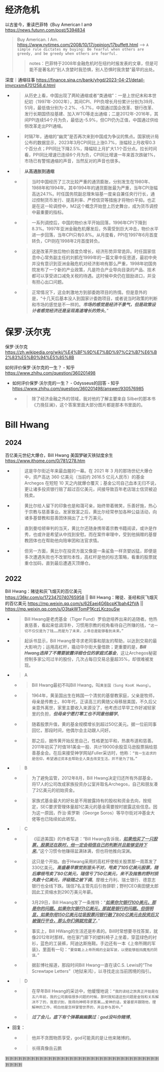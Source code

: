 
# 经济危机

以古鉴今，重读巴菲特《Buy American I am》 https://news.futunn.com/post/5394834
> Buy American. I Am. https://www.nytimes.com/2008/10/17/opinion/17buffett.html  -->  `A simple rule dictates my buying: Be fearful when others are greedy, and be greedy when others are fearful.`
>> notes：巴菲特于2008年金融危机时在纽约时报发表的文章，但是可能不是著名的“别人贪婪时我恐惧，别人恐惧时我贪婪”最早的出处。

深度｜通缩往事 https://finance.sina.cn/bank/yhgd/2023-04-21/detail-imyrcxsm4701258.d.html
- > 从历史上看，中国出现了两轮通缩或者“类通缩”：一是上世纪末和本世纪初（1997年-2002年），其间CPI、PPI负增长月份累计分别为39月、51月，最低值分别为-2.2%、-5.7%，中国通过国企改革、银行改革、发行长期国债投基建、加入WTO等走出通缩；二是2012年-2016年，其间PPI连续54个月为负，最低达-5.9%，但CPI仍为正值，中国通过供给侧改革走出PPI通缩。
- > 时隔7年，通缩的“幽灵”是否再次来到中国成为争议的焦点。国家统计局公布的数据显示，2023年3月CPI同比上涨0.7%，涨幅较上月收窄0.3个百分点；PPI同比下降2.5%，降幅较上月扩大1.1个百分点。拉长时间看，PPI同比增速已连续6个月为负，CPI同比增速一年来首次跌破1%，市场已有警惕通缩的声音，当然反对的声音也很多。
- > **从高通胀到通缩**
  * > 当时中国经历了三次比较严重的通货膨胀，分别发生在1980年、1988年和1994年。其中1994年的通货膨胀最为严重，当年CPI涨幅高达24.1%。时任国务院副总理朱镕基一度亲自兼任央行行长，通过控制货币发行、提高利率、严控信贷等措施才将物价平抑。也正是在这一轮调控中，M2这个概念开始登上历史舞台，成为货币调控中最重要的指标。
  * > 一系列调控后，中国的物价水平开始回落，1996年CPI下降到8.3%。1997年亚洲金融危机爆发后，外需受到巨大冲击，物价水平进一步回落，当年CPI只有0.8%。从月度看，PPI在1997年6月首度转负，CPI则在1998年2月首度转负。
  * > 这是改革开放后物价首度负增长，经济形势异常诡异。时任国家信息中心常务副主任的刘鹤在1999年的一篇文章中反思道，最初中央并没有意识到亚洲金融危机对经济影响有那么严重，1998年初国务院发布了一个新的产业政策，凡是符合产业导向目录的产品、技术都可以享受进口减免关税的待遇。这时候中央仍在鼓励进口，并没有担心出口问题。
  * > 正常情况下，这会刺激地方到部委跑项目的热情。但是意外的是，“十几天后基本没人到国家计委跑项目，或者说当时政策的判断和市场的感觉是不一样的。***市场的感觉是经济不景气，但是政策设计者感觉经济还是呈现高速增长的势头***。”

# 保罗·沃尔克

保罗·沃尔克 https://zh.wikipedia.org/wiki/%E4%BF%9D%E7%BD%97%C2%B7%E6%B2%83%E5%B0%94%E5%85%8B

如何评价保罗·沃尔克的一生？ - 知乎 https://www.zhihu.com/question/360201498
- 如何评价保罗·沃尔克的一生？ - Odysseus的回答 - 知乎 https://www.zhihu.com/question/360201498/answer/930576985
  * > 除了经济金融之外的领域，我对他的了解主要来自 Silber的那本书《力挽狂澜》，这个答案里面大部分图片都是那本书里面的。

# Bill Hwang

## 2024

百亿美元世纪大爆仓，Bill Hwang 美国梦破灭铁狱度余生 https://www.ithome.com/0/781/278.htm
- > 这是华尔街近年来最血腥的一幕。在 2021 年 3 月的那场世纪大爆仓中，资产高达 360 亿美元（当前约 2616.5 亿元人民币）的基金 Archegos 在短短 10 天之内就爆仓覆灭；基金公司自己血本无归不说，更让诸多投资银行赔了超过百亿美元，间接导致百年老店瑞士信贷被迫贱卖。
- > 黄比尔给人留下的印象也是和蔼可亲，始终带着微笑，乐善好施，热心于宗教与慈善事业。发家致富之后，黄比尔经常参加各种公益活动，向诸多基督教和慈善团体捐出了上千万美元。
- > 直到曼哈顿审判的当天，黄比尔还随身携带着宗教书籍阅读，或许是作秀，也或许是希望从中找到安慰。而在案件审理中，受到他捐赠的基督教团体也在帮助他向陪审团和法官求情。
- > 但另一方面，黄比尔在投资方面又像是一条鲨鱼一样贪婪凶猛，即便是多次遭遇失败也不改冒险本性，高杠杆是他的标志策略，看重的股票就重仓加码，直到最后遭遇灭顶爆仓。

## 2022

Bill Hwang：赌徒和灰飞烟灭的百亿美元 https://36kr.com/p/1723470740765958 || Bill Hwang：赌徒、圣经和灰飞烟灭的百亿美元 https://mp.weixin.qq.com/s/62Eaej4G6bcpK1bah42fVA || https://mp.weixin.qq.com/s/O3takWTomP1KczLKczouSw
- > Bill Hwang是老虎基金（Tiger Fund）罗伯逊培养出来的追随者。他热衷慈善，看起来低调淳朴，习惯用宗教的视角看待自己所赚的钱，`“这一切不仅仅是为了钱……而是为了未来，上帝总是能够看到未来。”`
- > 起诉书显示，Bill Hwang曾寻求老同事和朋友的帮助，以达到交易的最大影响力；运用高杠杆，撬动华尔街大量借款；更重要的是，***Bill Hwang选择了不需要披露详细仓位的家庭式基金***，这让Archegos秘密控制多家公司过半的股份，几次占每日交易总量超35%，却很难被发现。
- > A
  * > Bill Hwang最初不叫Bill Hwang，叫`黄圣国（Sung KooK Hwang）`。
  * > 1964年，黄圣国出生在韩国一个清贫的基督教家庭，父亲是牧师，母亲是传教士。80年代，正读高三的黄随父母移居美国，不久后父亲意外离世，家里主要收入来源没了，他考虑过早早工作好减轻家里的负担，***但母亲宁愿打零工也不同意他辍学***。
  * > 随着股票升值，黄的基金规模增长到超过50亿美元。据一位前同事回忆，那段时间，他偶尔会主动跟人问好。
  * > 那之后，据传黄开始反思自己，性格更加平和，热衷布道和慈善。2011年初买了时值181美金一股、共计19000余股亚马逊股票捐给慈善基金会。在后来接受神学网站Fuller采访时，他称：`“我一生追求的是信仰，希望通过资本去帮助全人类去改变生活，并不是为了钱。”`
- > B
  * > 为了避免监管，2012年8月，Bill Hwang决定归还所有外部基金，将17人的公司改成家族投资办公室并取名Archegos，自己和朋友凑了2亿美元的初始资金。
  * > 家族式基金最大的好处是不用披露持有的股权和资金去向，按规定，SEC要求管理体量超1亿美元的基金需要按时披露这些信息。因为这一原因，乔治·索罗斯（George Soros）等华尔街对冲基金大佬等也已陆续如此转型。
- > C
  * > 《征途美国》的作者写道：“Bill Hwang告诉我，***<ins>如果他买了一只股票，股票还在跌时，他一定会相信自己的判断并且能够坚持下来</ins>***。”这个习惯令他赚得盆满钵满，但也将他推向深渊。
  * > 这只是个开始。由于Hwang采用的高杠杆使相关股票那一周蒸发了330亿美元。***高盛最早察觉到苗头不对，甩卖了105亿美元股票，随后摩根甩卖了80亿美元，瑞信亏了50亿美元，来不及抛售的野村损失数十亿美元，评级随之被下调***。摩根士丹利、瑞士银行、德意志银行也全线下跌。瑞信7名主管先后引咎辞职；野村CEO奥田健太郎因此工资缩水到290万美元年薪。
  * > 3月29日，Bill Hwang发了一条推特：“***<ins>如果你欠银行100美元，那是你的问题。如果你欠银行1亿美元，那就是银行的问题。但很明显，如果你用150亿美元垃圾股票问银行融了800亿美元去投资后又被强行平仓，那么你们俩就完蛋了</ins>***。”
  * > 事实上，Bill HWang的生活还是朴素的。Bill时常想要寻找答案，就像2012年时那样。他在家门廊下的塑料椅子上坐着，穿蓝绿色的衬衫，蓝色的工装裤，阿迪达斯拖鞋。手边还有一本《上帝所赐的军装》，里面有一句：`“要穿戴上上帝所赐的全副军装，以便能够抵挡魔鬼的阴谋。”`
  * > 据彭博社报道，那段时间Bill Hwang一直在读C.S. Lewis的“The Screwtape Letters”（地狱来鸿），以寻找走出当前困境的指引。
- > D
  * > 在早年Bill Hwang的采访中，他缓慢地说：`“我的读经之旅真正开始是在五六年前，我的公司面临很多问题的时候，那时我知道这些问题是金钱和关系解决不了的，我意识到，我得向神明寻求答案……爱神的话，爱基督并跟随他，理解神的工作，明白他是怎样掌管世界的，并且参与其中。”`
  * > ***过了会儿，底下有个弹幕幽幽飘过：god没叫你赌博***。
- 回复：
  * > 他并不贪图物质享受，god可能真的是让他来赌博的。
  * > 长得真像岳云鹏

:u5272::u5272::u5272::u5272::u5272::u5272::u5272::u5272::u5272::u5272::u5272::u5272::u5272::u5272::u5272::u5272::u5272::u5272::u5272::u5272::u5272::u5272::u5272::u5272::u5272::u5272::u5272::u5272::u5272::u5272::u5272::u5272::u5272::u5272::u5272::u5272::u5272::u5272::u5272::u5272:
